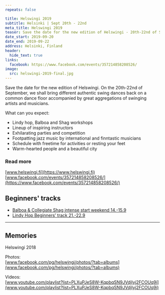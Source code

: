 ```yaml
---
repeats: false

title: Helswingi 2019
subtitle: Helsinki | Sept 20th - 22nd
meta_title: Helswingi 2019
teaser: Save the date for the new edition of Helswingi - 20th-22nd of September.
date_start: 2019-09-20
date_end: 2019-09-22
address: Helsinki, Finland
header:
  hide_text: true
links:
  facebook: https://www.facebook.com/events/357214858208526/
image:
  src: helswingi-2019-final.jpg
---
```


Save the date for the new edition of Helswingi. On the 20th-22nd of September, we shall bring different authentic swing dances back on a common dance floor accompanied by great aggregations of swinging artists and musicians.

What can you expect:

- Lindy hop, Balboa and Shag workshops
- Lineup of inspiring instructors
- Exhilarating parties and competition
- Footpatting jazz music by international and finntastic musicians
- Schedule with freetime for activities or resting your feet
- Warm-hearted people and a beautiful city

### Read more

[www.helswingi.fi](https://www.helswingi.fi)  
[www.facebook.com/events/357214858208526/](https://www.facebook.com/events/357214858208526/)

## Beginners' tracks

- [Balboa & Collegiate Shag intense start weekend 14.-15.9](https://www.helswingi.fi/classes/#beginners)  
- [Lindy Hop Beginners’ track 21.-22.9](https://www.helswingi.fi/classes/#beginners)

---

## Memories

Helswingi 2018

Photos:  
[www.facebook.com/pg/helswingi/photos/?tab=albums](www.facebook.com/pg/helswingi/photos/?tab=albums)

Videos:  
[www.youtube.com/playlist?list=PLXuPJeS8W-KqpbqSN9JVdjIyj2FCOUq9i](www.youtube.com/playlist?list=PLXuPJeS8W-KqpbqSN9JVdjIyj2FCOUq9i)
